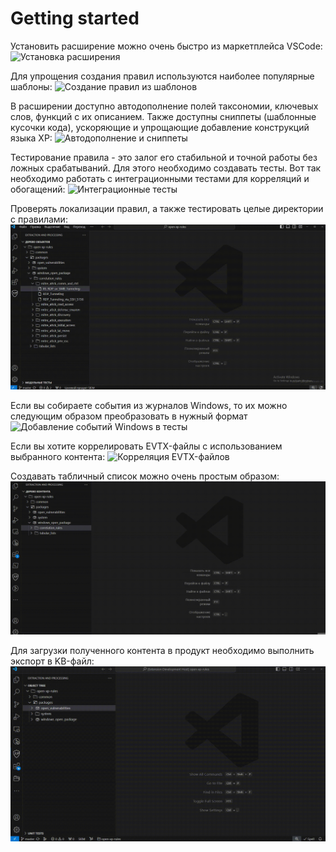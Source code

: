 # Getting started

Установить расширение можно очень быстро из маркетплейса VSCode:
![Установка расширения](./ru_gif/install_extension.gif)

Для упрощения создания правил используются наиболее популярные шаблоны:
![Создание правил из шаблонов](./ru_gif/create_rules_from_templates.gif)

В расширении доступно автодополнение полей таксономии, ключевых слов, функций с их описанием. Также доступны сниппеты (шаблонные кусочки кода), ускоряющие и упрощающие добавление конструкций языка XP:
![Автодополнение и сниппеты](./ru_gif/hover_autocomplete_snippets.gif)

Тестирование правила - это залог его стабильной и точной работы без ложных срабатываний. Для этого необходимо создавать тесты. Вот так необходимо работать с интеграционными тестами для корреляций и обогащений:
![Интеграционные тесты](./ru_gif/integration_tests.gif)

Проверять локализации правил, а также тестировать целые директории с правилами:
![Тестирование локализации и массовое тестирование правил](./ru_gif/localization_test_and_test_folder.gif)

Если вы собираете события из журналов Windows, то их можно следующим образом преобразовать в нужный формат
![Добавление событий Windows в тесты](./ru_gif/xml_to_json.gif)

Если вы хотите коррелировать EVTX-файлы с использованием выбранного контента:
![Корреляция EVTX-файлов](./ru_gif/evtx_correlator.gif)

Создавать табличный список можно очень простым образом:
![Создания табличного списка](./ru_gif/create_table.gif)

Для загрузки полученного контента в продукт необходимо выполнить экспорт в KB-файл:
![Экспорт KB-файла](./ru_gif/export_kb.gif)
